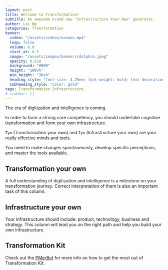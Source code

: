 ```yaml
---
layout: post
title: Welcome to Transformation!
subtitle: An awesome brand new "Infrastructure Your Own" generator.
author: Loi Ng
categories: Transformation
banner:
  video: "/assets/videos/oceans.mp4"
  loop: false
  volume: 0.8
  start_at: 8.5
  image: "/assets/images/banners/dolphin.jpeg"
  opacity: 0.618
  background: "#000"
  height: "100vh"
  min_height: "38vh"
  heading_style: "font-size: 4.25em; font-weight: bold; text-decoration: underline"
  subheading_style: "color: gold"
tags: Transformation Infrastructure
# sidebar: []
---
```


The era of digitization and intelligence is coming. 

In order to form a strong core competency, you should undertake cognitive transformation and form your own infrastructure.

`Tyo` (Transformation your own) and `Iyo` (Infrastructure your own) are your really effective minds and tools.

You need to make changes spontaneously, develop specific perceptions, and master the tools available.

## Transformation your own

A full understanding of digitization and intelligence is a milestone on your transformation journey. Correct interpretation of them is also an important task of this column.

## Infrastructure your own

Your infrastructure should include: product, technology, business and strategy. This column will lead you on the right path and help you build your own infrastructure.

## Transformation Kit

Check out the [PMerBot][PMerBot-site] for more info on how to get the most out of Transformation Kit.

[PMerBot-site]: https://www.theforage.cn
